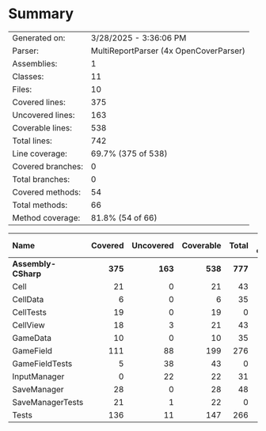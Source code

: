 ﻿# Summary
|||
|:---|:---|
| Generated on: | 3/28/2025 - 3:36:06 PM |
| Parser: | MultiReportParser (4x OpenCoverParser) |
| Assemblies: | 1 |
| Classes: | 11 |
| Files: | 10 |
| Covered lines: | 375 |
| Uncovered lines: | 163 |
| Coverable lines: | 538 |
| Total lines: | 742 |
| Line coverage: | 69.7% (375 of 538) |
| Covered branches: | 0 |
| Total branches: | 0 |
| Covered methods: | 54 |
| Total methods: | 66 |
| Method coverage: | 81.8% (54 of 66) |

|**Name**|**Covered**|**Uncovered**|**Coverable**|**Total**|**Line coverage**|**Covered**|**Total**|**Branch coverage**|**Covered**|**Total**|**Method coverage**|
|:---|---:|---:|---:|---:|---:|---:|---:|---:|---:|---:|---:|
|**Assembly-CSharp**|**375**|**163**|**538**|**777**|**69.7%**|**0**|**0**|****|**54**|**66**|**81.8%**|
|Cell|21|0|21|43|100%|0|0||5|5|100%|
|CellData|6|0|6|35|100%|0|0||1|1|100%|
|CellTests|19|0|19|0|100%|0|0||3|3|100%|
|CellView|18|3|21|43|85.7%|0|0||4|5|80%|
|GameData|10|0|10|35|100%|0|0||1|1|100%|
|GameField|111|88|199|276|55.7%|0|0||10|14|71.4%|
|GameFieldTests|5|38|43|0|11.6%|0|0||1|7|14.2%|
|InputManager|0|22|22|31|0%|0|0||0|1|0%|
|SaveManager|28|0|28|48|100%|0|0||4|4|100%|
|SaveManagerTests|21|1|22|0|95.4%|0|0||4|4|100%|
|Tests|136|11|147|266|92.5%|0|0||21|21|100%|
